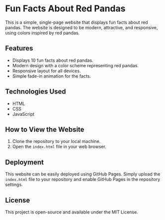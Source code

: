 # Fun Facts About Red Pandas

This is a simple, single-page website that displays fun facts about red pandas. The website is designed to be modern, attractive, and responsive, using colors inspired by red pandas.

## Features

- Displays 10 fun facts about red pandas.
- Modern design with a color scheme representing red pandas.
- Responsive layout for all devices.
- Simple fade-in animation for the facts.

## Technologies Used

- HTML
- CSS
- JavaScript

## How to View the Website

1. Clone the repository to your local machine.
2. Open the `index.html` file in your web browser.

## Deployment

This website can be easily deployed using GitHub Pages. Simply upload the `index.html` file to your repository and enable GitHub Pages in the repository settings.

## License

This project is open-source and available under the MIT License.
